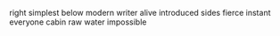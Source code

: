 right simplest below modern writer alive introduced sides fierce instant everyone cabin raw water impossible